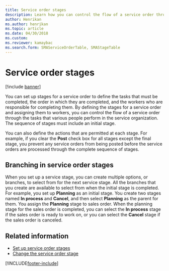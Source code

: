 ```yaml
---
title: Service order stages  
description: Learn how you can control the flow of a service order through the tasks that various people perform in the service organization.
author: Henrikan
ms.author: henrikan
ms.topic: article
ms.date: 04/30/2018
ms.custom:
ms.reviewer: kamaybac
ms.search.form: SMAServiceOrderTable, SMAStageTable
---
```


# Service order stages

[!include [banner](../includes/banner.md)]

You can set up stages for a service order to define the tasks that must be completed, the order in which they are completed, and the workers who are responsible for completing them. By defining the stages for a service order and assigning them to workers, you can control the flow of a service order through the tasks that various people perform in the service organization. The sequence of stages must include an initial stage.

You can also define the actions that are permitted at each stage. For example, if you clear the **Post** check box for all stages except the final stage, you prevent any service orders from being posted before the service orders are processed through the complete sequence of stages.

## Branching in service order stages

When you set up a service stage, you can create multiple options, or branches, to select from for the next service stage. All the branches that you create are available to select from when the initial stage is completed. For example, you set up **Planning** as an initial stage. You create two stages named **In process** and **Cancel**, and then select **Planning** as the parent for them. You assign the **Planning** stage to sales order. When the planning stage for the sales order is completed, you can select the **In process** stage if the sales order is ready to work on, or you can select the **Cancel** stage if the sales order is canceled.

## Related information

- [Set up service order stages](set-up-service-order-stages.md)
- [Change the service order stage](change-service-order-stage.md)

[!INCLUDE[footer-include](../../includes/footer-banner.md)]
